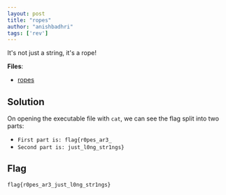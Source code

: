 ```yaml
---
layout: post
title: "ropes"
author: "anishbadhri"
tags: ['rev']
---
```


It's not just a string, it's a rope!

**Files**:
- [ropes]({{site.baseurl}}/assets/ropes/ropes)

## Solution

On opening the executable file with `cat`, we can see the flag split into two parts:
- `First part is: flag{r0pes_ar3_` 
- `Second part is: just_l0ng_str1ngs}`

## Flag
```
flag{r0pes_ar3_just_l0ng_str1ngs}
```
